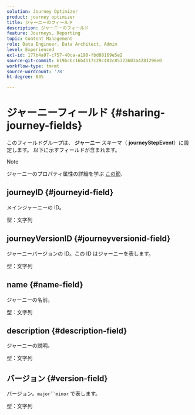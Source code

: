 ```yaml
---
solution: Journey Optimizer
product: journey optimizer
title: ジャーニーのフィールド
description: ジャーニーのフィールド
feature: Journeys, Reporting
topic: Content Management
role: Data Engineer, Data Architect, Admin
level: Experienced
exl-id: 177b4a97-c757-40ca-a190-fbd88169e5e2
source-git-commit: 619bcbc16b4117c29c482c85323603a4281298e0
workflow-type: tm+mt
source-wordcount: '78'
ht-degree: 64%

---
```


# ジャーニーフィールド {#sharing-journey-fields}

このフィールドグループは、 **ジャーニー** スキーマ（ **journeyStepEvent**）に設定します。 以下に示すフィールドが含まれます。


>[!NOTE]
>
>ジャーニーのプロパティ属性の詳細を学ぶ [この節](../building-journeys/expression/journey-properties.md#journey-propertoes-fields).


## journeyID {#journeyid-field}

メインジャーニーの ID。

型：文字列

## journeyVersionID {#journeyversionid-field}

ジャーニーバージョンの ID。この ID はジャーニーを表します。

型：文字列

## name {#name-field}

ジャーニーの名前。

型：文字列

## description {#description-field}

ジャーニーの説明。

型：文字列

## バージョン {#version-field}

バージョン。`major``minor` で表します。

型：文字列
